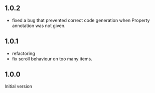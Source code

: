 ## 1.0.2

* fixed a bug that prevented correct code generation when Property annotation was not given.

## 1.0.1

* refactoring
* fix scroll behaviour on too many items.

## 1.0.0

Initial version